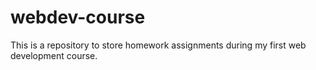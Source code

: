 # webdev-course
This is a repository to store homework assignments during my first web development course.
